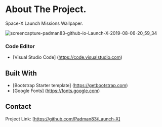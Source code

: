 # About The Project.
Space-X Launch Missions Wallpaper.

![screencapture-padman83-github-io-Launch-X-2019-08-06-20_59_34](https://user-images.githubusercontent.com/45048950/62823082-5faf9180-bbbf-11e9-8584-e3f69a7a3578.png)

### Code Editor
* [Visual Studio Code] (https://code.visualstudio.com)

## Built With
* [Bootstrap Starter template] (https://getbootstrap.com)
* [Google Fonts] (https://fonts.google.com)

## Contact 

Project Link: [https://github.com/Padman83/Launch-X]
